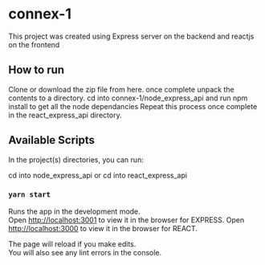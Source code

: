 # connex-1
This project was created using Express server on the backend and reactjs on the frontend

## How to run
Clone or download the zip file from here. once complete unpack the contents to a directory.
cd into connex-1/node_express_api and run npm install to get all the node dependancies
Repeat this process once complete in the react_express_api directory.

## Available Scripts

In the project(s) directories, you can run:

cd into node_express_api or cd into react_express_api
### `yarn start`


Runs the app in the development mode.<br />
Open [http://localhost:3001](http://localhost:3001) to view it in the browser for EXPRESS.
Open [http://localhost:3000](http://localhost:3000) to view it in the browser for REACT.


The page will reload if you make edits.<br />
You will also see any lint errors in the console.

